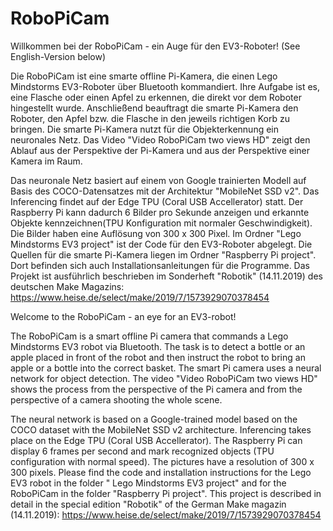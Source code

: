 # RoboPiCam

Willkommen bei der RoboPiCam - ein Auge für den EV3-Roboter! (See English-Version below)

Die RoboPiCam ist eine smarte offline Pi-Kamera, die einen Lego Mindstorms EV3-Roboter über Bluetooth kommandiert. Ihre Aufgabe ist es, eine Flasche oder einen Apfel zu erkennen, die direkt vor dem Roboter hingestellt wurde. Anschließend beauftragt die smarte Pi-Kamera den Roboter, den Apfel bzw. die Flasche in den jeweils richtigen Korb zu bringen. Die smarte Pi-Kamera nutzt für die Objekterkennung ein neuronales Netz. Das Video "Video RoboPiCam two views HD" zeigt den Ablauf aus der Perspektive der Pi-Kamera und aus der Perspektive einer Kamera im Raum. 

Das neuronale Netz basiert auf einem von Google trainierten Modell auf Basis des COCO-Datensatzes mit der Architektur "MobileNet SSD v2". Das Inferencing findet auf der Edge TPU (Coral USB Accellerator) statt. Der Raspberry Pi kann dadurch 6 Bilder pro Sekunde anzeigen und erkannte Objekte kennzeichnen(TPU Konfiguration mit normaler Geschwindigkeit). Die Bilder haben eine Auflösung von 300 x 300 Pixel. 
Im Ordner "Lego Mindstorms EV3 project" ist der Code für den EV3-Roboter abgelegt. Die Quellen für die smarte Pi-Kamera liegen im Ordner "Raspberry Pi project". Dort befinden sich auch Installationsanleitungen für die Programme. Das Projekt ist ausführlich beschrieben im Sonderheft "Robotik" (14.11.2019) des deutschen Make Magazins: https://www.heise.de/select/make/2019/7/1573929070378454

Welcome to the RoboPiCam - an eye for an EV3-robot!

The RoboPiCam is a smart offline Pi camera that commands a Lego Mindstorms EV3 robot via Bluetooth. The task is to detect a bottle or an apple placed in front of the robot and then instruct the robot to bring an apple or a bottle into the correct basket. The smart Pi camera uses a neural network for object detection. The video "Video RoboPiCam two views HD" shows the process from the perspective of the Pi camera and from the perspective of a camera shooting the whole scene.

The neural network is based on a Google-trained model based on the COCO dataset with the MobileNet SSD v2 architecture. Inferencing takes place on the Edge TPU (Coral USB Accellerator). The Raspberry Pi can display 6 frames per second and mark recognized objects (TPU configuration with normal speed). The pictures have a resolution of 300 x 300 pixels.
Please find the code and installation instructions for the Lego EV3 robot in the folder " Lego Mindstorms EV3 project" and for the RoboPiCam in the folder "Raspberry Pi project". This project is described in detail in the special edition "Robotik" of the German Make magazin (14.11.2019): https://www.heise.de/select/make/2019/7/1573929070378454
